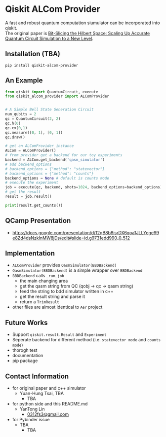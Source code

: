 # Qiskit ALCom Provider

A fast and robust quantum computation siumulator can be incorporated into qiskit.  
The original paper is [Bit-Slicing the Hilbert Space: Scaling Up Accurate Quantum Circuit Simulation to a New Level](https://arxiv.org/abs/2007.09304).

## Installation (TBA)
```
pip install qiskit-alcom-provider
```

## An Example
```python
from qiskit import QuantumCircuit, execute
from qiskit_alcom_provider import ALComProvider


# A Simple Bell State Generation Circuit
num_qubits = 2
qc = QuantumCircuit(2, 2)
qc.h(0)
qc.cx(0,1)
qc.measure([0, 1], [0, 1])
qc.draw()

# get an ALComProvider instance
ALCom = ALComProvider()
# from provider get a backend for our toy experiments
backend = ALCom.get_backend('qasm_simulator')
# add backend_options
# backend_options = {"method": "statevector"}
# backend_options = {"method": "counts"}
backend_options = None # default is counts mode
# execute the experiment
job = execute(qc, backend, shots=1024, backend_options=backend_options)
# get the result
result = job.result()

print(result.get_counts())
```

## QCamp Presentation
- https://docs.google.com/presentation/d/12qB8b8isrDX6qoa1JLLYege99e8Zd4dsNzkInMW8jDs/edit#slide=id.g9731edd990_0_512

## Implementation
- `ALComProvider` provides `QasmSimulator(BBDBackend)`
- `QasmSimulator(BBDBackend)` is a simple wrapper over `BBDBackend`
- `BBDBackend` calls `_run_job`
    - the main changing area
    - get the qasm string from QC (qobj -> qc -> qasm string)
    - feed the string to bdd simulator written in c++
    - get the result string and parse it
    - return a `TrimResult`
- other files are almost identical to `Aer` project
    
## Future Works
- Support `qiskit.result.Result` and `Experiment` 
- Seperate backend for different method (i.e. `statevector mode` and `counts mode`)
- thorogh test
- documentation
- pip package


## Contact Information
- for original paper and c++ simulator
    - Yuan-Hung Tsai, TBA
        - TBA
- for python side and this README.md
    - YanTong Lin
        - 0312fs3@gmail.com
- for Pybinder issue
    - TBA
        - TBA